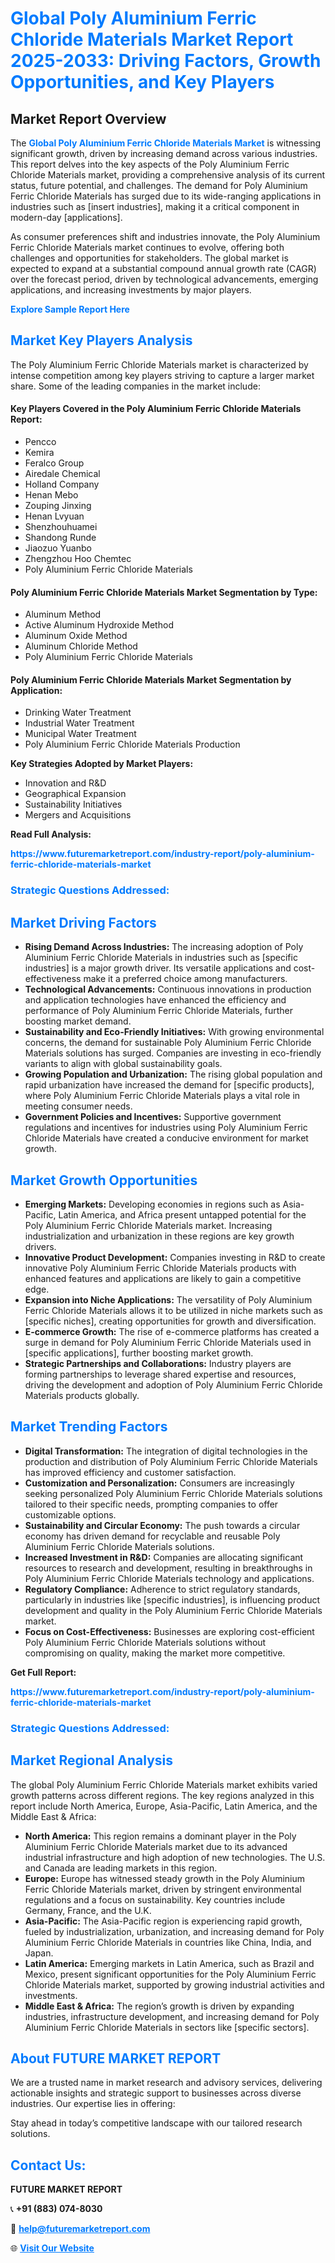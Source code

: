 <h1 style="color: #007BFF;">Global Poly Aluminium Ferric Chloride Materials Market Report 2025-2033: Driving Factors, Growth Opportunities, and Key Players</h1>

<section id="overview">
<h2>Market Report Overview</h2>
<p>The <a href="https://www.futuremarketreport.com/industry-report/poly-aluminium-ferric-chloride-materials-market" style="color: #007BFF; text-decoration: none;"><strong>Global Poly Aluminium Ferric Chloride Materials Market</strong></a> is witnessing significant growth, driven by increasing demand across various industries. This report delves into the key aspects of the Poly Aluminium Ferric Chloride Materials market, providing a comprehensive analysis of its current status, future potential, and challenges. The demand for Poly Aluminium Ferric Chloride Materials has surged due to its wide-ranging applications in industries such as [insert industries], making it a critical component in modern-day [applications].</p>
<p>As consumer preferences shift and industries innovate, the Poly Aluminium Ferric Chloride Materials market continues to evolve, offering both challenges and opportunities for stakeholders. The global market is expected to expand at a substantial compound annual growth rate (CAGR) over the forecast period, driven by technological advancements, emerging applications, and increasing investments by major players.</p>
</section>

<section id="overview">
<p><a href="https://www.futuremarketreport.com/request-sample/reportId=110622" style="color: #007BFF; text-decoration: none;"><strong>Explore Sample Report Here</strong></a></p>
</section>

<section id="key-players">
<h2 style="color: #007BFF;">Market Key Players Analysis</h2>
<p>The Poly Aluminium Ferric Chloride Materials market is characterized by intense competition among key players striving to capture a larger market share. Some of the leading companies in the market include:</p>
<h4>Key Players Covered in the Poly Aluminium Ferric Chloride Materials Report:</h4>
<ul><li>Pencco</li><li>Kemira</li><li>Feralco Group</li><li>Airedale Chemical</li><li>Holland Company</li><li>Henan Mebo</li><li>Zouping Jinxing</li><li>Henan Lvyuan</li><li>Shenzhouhuamei</li><li>Shandong Runde</li><li>Jiaozuo Yuanbo</li><li>Zhengzhou Hoo Chemtec</li><li>Poly Aluminium Ferric Chloride Materials</li></ul>
<h4>Poly Aluminium Ferric Chloride Materials Market Segmentation by Type:</h4>
<ul><li>Aluminum Method</li><li>Active Aluminum Hydroxide Method</li><li>Aluminum Oxide Method</li><li>Aluminum Chloride Method</li><li>Poly Aluminium Ferric Chloride Materials</li></ul>

<h4>Poly Aluminium Ferric Chloride Materials Market Segmentation by Application:</h4>
<ul><li>Drinking Water Treatment</li><li>Industrial Water Treatment</li><li>Municipal Water Treatment</li><li>Poly Aluminium Ferric Chloride Materials Production</li></ul>
<p><strong>Key Strategies Adopted by Market Players:</strong></p>
<ul>
<li>Innovation and R&D</li>
<li>Geographical Expansion</li>
<li>Sustainability Initiatives</li>
<li>Mergers and Acquisitions</li>
</ul>
</section>

<section>
<p><strong>Read Full Analysis: </strong></p><a href="https://www.futuremarketreport.com/industry-report/poly-aluminium-ferric-chloride-materials-market" style="color: #007BFF; text-decoration: none;"><strong>https://www.futuremarketreport.com/industry-report/poly-aluminium-ferric-chloride-materials-market</strong></a>
<h3 style="color: #007BFF;">Strategic Questions Addressed:</h3>
</section>

<section id="driving-factors">
<h2 style="color: #007BFF;">Market Driving Factors</h2>
<ul>
<li><strong>Rising Demand Across Industries:</strong> The increasing adoption of Poly Aluminium Ferric Chloride Materials in industries such as [specific industries] is a major growth driver. Its versatile applications and cost-effectiveness make it a preferred choice among manufacturers.</li>
<li><strong>Technological Advancements:</strong> Continuous innovations in production and application technologies have enhanced the efficiency and performance of Poly Aluminium Ferric Chloride Materials, further boosting market demand.</li>
<li><strong>Sustainability and Eco-Friendly Initiatives:</strong> With growing environmental concerns, the demand for sustainable Poly Aluminium Ferric Chloride Materials solutions has surged. Companies are investing in eco-friendly variants to align with global sustainability goals.</li>
<li><strong>Growing Population and Urbanization:</strong> The rising global population and rapid urbanization have increased the demand for [specific products], where Poly Aluminium Ferric Chloride Materials plays a vital role in meeting consumer needs.</li>
<li><strong>Government Policies and Incentives:</strong> Supportive government regulations and incentives for industries using Poly Aluminium Ferric Chloride Materials have created a conducive environment for market growth.</li>
</ul>
</section>

<section id="growth-opportunities">
<h2 style="color: #007BFF;">Market Growth Opportunities</h2>
<ul>
<li><strong>Emerging Markets:</strong> Developing economies in regions such as Asia-Pacific, Latin America, and Africa present untapped potential for the Poly Aluminium Ferric Chloride Materials market. Increasing industrialization and urbanization in these regions are key growth drivers.</li>
<li><strong>Innovative Product Development:</strong> Companies investing in R&D to create innovative Poly Aluminium Ferric Chloride Materials products with enhanced features and applications are likely to gain a competitive edge.</li>
<li><strong>Expansion into Niche Applications:</strong> The versatility of Poly Aluminium Ferric Chloride Materials allows it to be utilized in niche markets such as [specific niches], creating opportunities for growth and diversification.</li>
<li><strong>E-commerce Growth:</strong> The rise of e-commerce platforms has created a surge in demand for Poly Aluminium Ferric Chloride Materials used in [specific applications], further boosting market growth.</li>
<li><strong>Strategic Partnerships and Collaborations:</strong> Industry players are forming partnerships to leverage shared expertise and resources, driving the development and adoption of Poly Aluminium Ferric Chloride Materials products globally.</li>
</ul>
</section>

<section id="trending-factors">
<h2 style="color: #007BFF;">Market Trending Factors</h2>
<ul>
<li><strong>Digital Transformation:</strong> The integration of digital technologies in the production and distribution of Poly Aluminium Ferric Chloride Materials has improved efficiency and customer satisfaction.</li>
<li><strong>Customization and Personalization:</strong> Consumers are increasingly seeking personalized Poly Aluminium Ferric Chloride Materials solutions tailored to their specific needs, prompting companies to offer customizable options.</li>
<li><strong>Sustainability and Circular Economy:</strong> The push towards a circular economy has driven demand for recyclable and reusable Poly Aluminium Ferric Chloride Materials solutions.</li>
<li><strong>Increased Investment in R&D:</strong> Companies are allocating significant resources to research and development, resulting in breakthroughs in Poly Aluminium Ferric Chloride Materials technology and applications.</li>
<li><strong>Regulatory Compliance:</strong> Adherence to strict regulatory standards, particularly in industries like [specific industries], is influencing product development and quality in the Poly Aluminium Ferric Chloride Materials market.</li>
<li><strong>Focus on Cost-Effectiveness:</strong> Businesses are exploring cost-efficient Poly Aluminium Ferric Chloride Materials solutions without compromising on quality, making the market more competitive.</li>
</ul>
</section>

<section>
<p><strong>Get Full Report: </strong></p><a href="https://www.futuremarketreport.com/industry-report/poly-aluminium-ferric-chloride-materials-market" style="color: #007BFF; text-decoration: none;"><strong>https://www.futuremarketreport.com/industry-report/poly-aluminium-ferric-chloride-materials-market</strong></a>
<h3 style="color: #007BFF;">Strategic Questions Addressed:</h3>
</section>


<section id="regional-analysis">
<h2 style="color: #007BFF;">Market Regional Analysis</h2>
<p>The global Poly Aluminium Ferric Chloride Materials market exhibits varied growth patterns across different regions. The key regions analyzed in this report include North America, Europe, Asia-Pacific, Latin America, and the Middle East & Africa:</p>
<ul>
<li><strong>North America:</strong> This region remains a dominant player in the Poly Aluminium Ferric Chloride Materials market due to its advanced industrial infrastructure and high adoption of new technologies. The U.S. and Canada are leading markets in this region.</li>
<li><strong>Europe:</strong> Europe has witnessed steady growth in the Poly Aluminium Ferric Chloride Materials market, driven by stringent environmental regulations and a focus on sustainability. Key countries include Germany, France, and the U.K.</li>
<li><strong>Asia-Pacific:</strong> The Asia-Pacific region is experiencing rapid growth, fueled by industrialization, urbanization, and increasing demand for Poly Aluminium Ferric Chloride Materials in countries like China, India, and Japan.</li>
<li><strong>Latin America:</strong> Emerging markets in Latin America, such as Brazil and Mexico, present significant opportunities for the Poly Aluminium Ferric Chloride Materials market, supported by growing industrial activities and investments.</li>
<li><strong>Middle East & Africa:</strong> The region’s growth is driven by expanding industries, infrastructure development, and increasing demand for Poly Aluminium Ferric Chloride Materials in sectors like [specific sectors].</li>
</ul>
</section>

<footer>
<h2 style="color: #007BFF;">About FUTURE MARKET REPORT</h2>
<p>We are a trusted name in market research and advisory services, delivering actionable insights and strategic support to businesses across diverse industries. Our expertise lies in offering:</p>

<p>Stay ahead in today’s competitive landscape with our tailored research solutions.</p>

<h2 style="color: #007BFF;">Contact Us:</h2>
<p><strong>FUTURE MARKET REPORT</strong></p>
<p>📞 <strong>+91 (883) 074-8030</strong></p>
<p>📧 <strong><a href="mailto:help@futuremarketreport.com" style="color: #007BFF;">help@futuremarketreport.com</a></strong></p>
<p>🌐 <strong><a href="https://www.futuremarketreport.com/" style="color: #007BFF;">Visit Our Website</a></strong></p>
</footer>